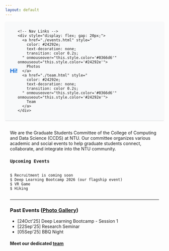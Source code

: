 ```yaml
---
layout: default
---
```


<!-- 🟦 Sticky Navbar -->
<nav style="
  position: sticky;
  top: 0;
  z-index: 1000;
  background-color: #f8f9fa;
  border-bottom: 1px solid #e1e4e8;
  box-shadow: 0 2px 4px rgba(0,0,0,0.05);
  padding: 10px 0;
">
  <div style="
    max-width: 900px;
    margin: 0 auto;
    display: flex;
    justify-content: space-between;
    align-items: center;
    padding: 0 15px;
  ">
    <!-- Site Name -->
    <a href="./" style="
      font-weight: bold;
      font-size: 18px;
      color: #0366d6;
      text-decoration: none;
    ">
      Hi!
    </a>

    <!-- Nav Links -->
    <div style="display: flex; gap: 20px;">
      <a href="./events.html" style="
        color: #24292e;
        text-decoration: none;
        transition: color 0.2s;
      " onmouseover="this.style.color='#0366d6'" onmouseout="this.style.color='#24292e'">
        Photos
      </a>
      <a href="./team.html" style="
        color: #24292e;
        text-decoration: none;
        transition: color 0.2s;
      " onmouseover="this.style.color='#0366d6'" onmouseout="this.style.color='#24292e'">
        Team
      </a>
    </div>
  </div>
</nav>

<!-- 🟨 Main Content -->
<div style="max-width: 900px; margin: 30px auto; padding: 0 15px;">
  <p>
    We are the Graduate Students Committee of the College of Computing and Data Science (CCDS) at NTU.
    Our committee organizes various academic and social events to help graduate students connect, collaborate, 
    and integrate into the NTU community.
  </p>

  <h3><code>Upcoming Events</code></h3>
  <pre><code>
$ Recruitment is coming soon
$ Deep Learning Bootcamp 2026 (our flagship event)
$ VR Game
$ Hiking
  </code></pre>

  <hr />

  <h3>Past Events (<a href="./events.html"><u>Photo Gallery</u></a>)</h3>
  <ul>
    <li>[24Oct'25] Deep Learning Bootcamp - Session 1</li>
    <li>[22Sep'25] Research Seminar</li>
    <li>[05Sep'25] BBQ Night</li>
  </ul>

  <h4>Meet our dedicated <a href="./team.html"><u>team</u></a></h4>
</div>
